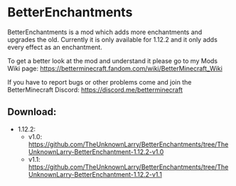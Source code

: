 # BetterEnchantments
BetterEnchantments is a mod which adds more enchantments and upgrades the old.
Currently it is only available for 1.12.2 and it only adds every effect as an enchantment.

To get a better look at the mod and understand it please go to my Mods Wiki page: https://betterminecraft.fandom.com/wiki/BetterMinecraft_Wiki

If you have to report bugs or other problems come and join the BetterMinecraft Discord: https://discord.me/betterminecraft

Download:
-
* 1.12.2:
  * v1.0: https://github.com/TheUnknownLarry/BetterEnchantments/tree/TheUnknownLarry-BetterEnchantment-1.12.2-v1.0
  * v1.1: https://github.com/TheUnknownLarry/BetterEnchantments/tree/TheUnknownLarry-BetterEnchantment-1.12.2-v1.1

